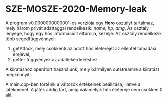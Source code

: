 # SZE-MOSZE-2020-Memory-leak

A program v0.0000000000001-es verziója egy **Hero** osztályt tartalmaz, mely három privát adattaggal rendelkezik: <em>name, hp, dmg</em>. Az osztály lényege, hogy egy hős információit eltárolja, kezelje. Az osztály rendelkezik több segédfüggvénnyel: 
1. getAttack, mely csökkenti az adott hős életerejét az ellenfél támadási erejével,
2. getter függvények az adatlekérdezéshez.

A kiiratáshoz operátort használunk, mely bármilyen outstreamre a kiiratást megkönnyíti.

A main.cpp-ben történik a változók értékeinek beállítása, illetve a játékmenet. A játék addig tart, amíg valamelyik hős életereje nem csökken 0 alá.
